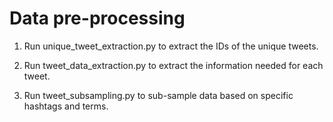 # Data pre-processing
1) Run unique_tweet_extraction.py to extract the IDs of the unique tweets.

2) Run tweet_data_extraction.py to extract the information needed for each tweet.

3) Run tweet_subsampling.py to sub-sample data based on specific hashtags and terms.

